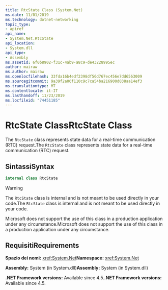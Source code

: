 ```yaml
---
title: RtcState Class (System.Net)
ms.date: 11/01/2019
ms.technology: dotnet-networking
topic_type:
- apiref
api_name:
- System.Net.RtcState
api_location:
- System.dll
api_type:
- Assembly
ms.assetid: 6f0b8902-f31c-4ab9-a8c9-de43228995ec
author: mairaw
ms.author: mairaw
ms.openlocfilehash: 33fda16b4edf2398df56d767ec456e7dd6563009
ms.sourcegitcommit: 9a39f2a06f110c9c7ca54ba216900d038aa14ef3
ms.translationtype: MT
ms.contentlocale: it-IT
ms.lasthandoff: 11/23/2019
ms.locfileid: "74451185"
---
```

# <a name="rtcstate-class"></a><span data-ttu-id="f565a-102">RtcState Class</span><span class="sxs-lookup"><span data-stu-id="f565a-102">RtcState Class</span></span>

<span data-ttu-id="f565a-103">The `RtcState` class represents state data for a real-time communication (RTC) request.</span><span class="sxs-lookup"><span data-stu-id="f565a-103">The `RtcState` class represents state data for a real-time communication (RTC) request.</span></span>

## <a name="syntax"></a><span data-ttu-id="f565a-104">Sintassi</span><span class="sxs-lookup"><span data-stu-id="f565a-104">Syntax</span></span>
  
```csharp  
internal class RtcState
```

> [!WARNING]
> <span data-ttu-id="f565a-105">The `RtcState` class is internal and is not meant to be used directly in your code.</span><span class="sxs-lookup"><span data-stu-id="f565a-105">The `RtcState` class is internal and is not meant to be used directly in your code.</span></span>
> 
> <span data-ttu-id="f565a-106">Microsoft does not support the use of this class in a production application under any circumstance.</span><span class="sxs-lookup"><span data-stu-id="f565a-106">Microsoft does not support the use of this class in a production application under any circumstance.</span></span>

## <a name="requirements"></a><span data-ttu-id="f565a-107">Requisiti</span><span class="sxs-lookup"><span data-stu-id="f565a-107">Requirements</span></span>

<span data-ttu-id="f565a-108">**Spazio dei nomi:** <xref:System.Net></span><span class="sxs-lookup"><span data-stu-id="f565a-108">**Namespace:** <xref:System.Net></span></span>

<span data-ttu-id="f565a-109">**Assembly:** System (in System.dll)</span><span class="sxs-lookup"><span data-stu-id="f565a-109">**Assembly:** System (in System.dll)</span></span>

<span data-ttu-id="f565a-110">**.NET Framework versions:** Available since 4.5.</span><span class="sxs-lookup"><span data-stu-id="f565a-110">**.NET Framework versions:** Available since 4.5.</span></span>

